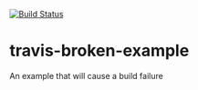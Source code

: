 [![Build Status](https://travis-ci.org/rahulhgaikwad/travis-broken-example.svg?branch=master)](https://travis-ci.org/rahulhgaikwad/travis-broken-example)

# travis-broken-example

An example that will cause a build failure
